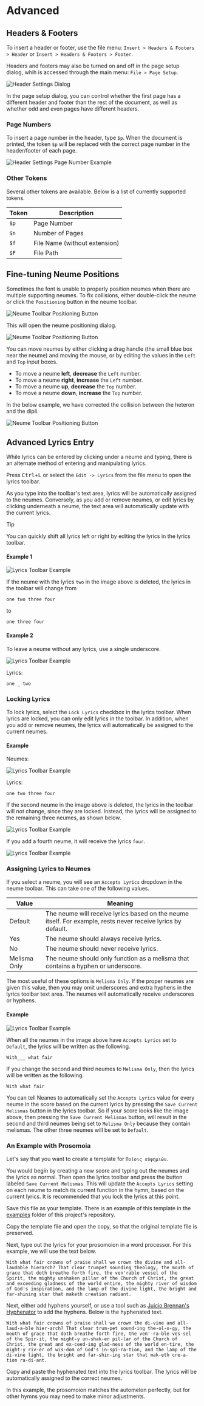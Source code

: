 # Advanced

## Headers & Footers

To insert a header or footer, use the file menu: `Insert > Headers & Footers > Header` or `Insert > Headers & Footers > Footer`.

Headers and footers may also be turned on and off in the page setup dialog, whih is accessed through the main menu: `File > Page Setup`.

![Header Settings Dialog](./images/guide-header-settings-dialog.png)

In the page setup dialog, you can control whether the first page has a different header and footer than the rest of the document, as well as whether odd and even pages have different headers.

### Page Numbers

To insert a page number in the header, type `$p`. When the document is printed, the token `$p` will be replaced with the correct page number in the header/footer of each page.

![Header Settings Page Number Example](./images/guide-header-page-number-example-1.png)

### Other Tokens

Several other tokens are available. Below is a list of currently supported tokens.

| Token | Description                   |
| ----- | ----------------------------- |
| `$p`  | Page Number                   |
| `$n`  | Number of Pages               |
| `$f`  | File Name (without extension) |
| `$F`  | File Path                     |

## Fine-tuning Neume Positions

Sometimes the font is unable to properly position neumes when there are multiple supporting neumes. To fix collisions, either double-click the neume or click the `Positioning` button in the neume toolbar.

![Neume Toolbar Positioning Button](./images/guide-neume-toolbar-positioning.png)

This will open the neume positioning dialog.

![Neume Toolbar Positioning Button](./images/guide-neume-positioning-dialog-1.png)

You can move neumes by either clicking a drag handle (the small blue box near the neume) and moving the mouse, or by editing the values in the `Left` and `Top` input boxes.

- To move a neume **left**, **decrease** the `Left` number.
- To move a neume **right**, **increase** the `Left` number.
- To move a neume **up**, **decrease** the `Top` number.
- To move a neume **down**, **increase** the `Top` number.

In the below example, we have corrected the collision between the heteron and the dipli.

![Neume Toolbar Positioning Button](./images/guide-neume-positioning-dialog-2.png)

## Advanced Lyrics Entry

While lyrics can be entered by clicking under a neume and typing, there is an alternate method of entering and manipulating lyrics.

Press <kbd>Ctrl</kbd>+<kbd>L</kbd> or select the `Edit -> Lyrics` from the file menu to open the lyrics toolbar.

As you type into the toolbar's text area, lyrics will be automatically assigned to the neumes. Conversely, as you add or remove neumes, or edit lyrics by clicking underneath a neume, the text area will automatically update with the current lyrics.

> [!TIP]
> You can quickly shift all lyrics left or right by editing the lyrics in the lyrics toolbar.

#### Example 1

![Lyrics Toolbar Example](./images/guide-lyrics-toolbar-1.png)

If the neume with the lyrics `two` in the image above is deleted, the lyrics in the toolbar will change from

```
one two three four
```

to

```
one three four
```

#### Example 2

To leave a neume without any lyrics, use a single underscore.

![Lyrics Toolbar Example](./images/guide-lyrics-toolbar-blank-1.png)

Lyrics:

```
one _ two
```

### Locking Lyrics

To lock lyrics, select the `Lock Lyrics` checkbox in the lyrics toolbar. When lyrics are locked, you can only edit lyrics in the toolbar. In addition, when you add or remove neumes, the lyrics will automatically be assigned to the current neumes.

#### Example

Neumes:

![Lyrics Toolbar Example](./images/guide-lyrics-toolbar-locked-1.png)

Lyrics:

```
one two three four
```

If the second neume in the image above is deleted, the lyrics in the toolbar will not change, since they are locked. Instead, the lyrics will be assigned to the remaining three neumes, as shown below.

![Lyrics Toolbar Example](./images/guide-lyrics-toolbar-locked-2.png)

If you add a fourth neume, it will receive the lyrics `four`.

![Lyrics Toolbar Example](./images/guide-lyrics-toolbar-locked-3.png)

### Assigning Lyrics to Neumes

If you select a neume, you will see an `Accepts Lyrics` dropdown in the neume toolbar. This can take one of the following values.

| Value        | Meaning                                                                                                      |
| ------------ | ------------------------------------------------------------------------------------------------------------ |
| Default      | The neume will receive lyrics based on the neume itself. For example, rests never receive lyrics by default. |
| Yes          | The neume should always receive lyrics.                                                                      |
| No           | The neume should never receive lyrics.                                                                       |
| Melisma Only | The neume should only function as a melisma that contains a hyphen or underscore.                            |

The most useful of these options is `Melisma Only`. If the proper neumes are given this value, then you may omit underscores and extra hyphens in the lyrics toolbar text area. The neumes will automatically receive underscores or hyphens.

#### Example

![Lyrics Toolbar Example](./images/guide-lyrics-toolbar-accept-1.png)

When all the neumes in the image above have `Accepts Lyrics` set to `Default`, the lyrics will be written as the following.

```
With___ what fair
```

If you change the second and third neumes to `Melisma Only`, then the lyrics will be written as the following.

```
With what fair
```

You can tell Neanes to automatically set the `Accepts Lyrics` value for every neume in the score based on the current lyrics by pressing the `Save Current Melismas` button in the lyrics toolbar. So if your score looks like the image above, then pressing the `Save Current Melismas` button, will result in the second and third neumes being set to `Melisma Only` because they contain melismas. The other three neumes will be set to `Default`.

### An Example with Prosomoia

Let's say that you want to create a template for `Ποίοις εὐφημιῶν`.

You would begin by creating a new score and typing out the neumes and the lyrics as normal. Then open the lyrics toolbar and press the button labeled `Save Current Melismas`. This will update the `Accepts Lyrics` setting on each neume to match its current function in the hymn, based on the current lyrics. It is recommended that you lock the lyrics at this point.

Save this file as your template. There is an example of this template in the [examples](https://github.com/neanes/neanes/tree/master/examples) folder of this project's repository.

Copy the template file and open the copy, so that the original template file is preserved.

Next, type out the lyrics for your prosomoion in a word processor. For this example, we will use the text below.

```
With what fair crowns of praise shall we crown the divine and all-laudable hierarch? That clear trumpet sounding theology, the mouth of grace that doth breathe forth fire, the ven'rable vessel of the Spirit, the mighty unshaken pillar of the Church of Christ, the great and exceeding gladness of the world entire, the mighty river of wisdom of God's inspiration, and the lamp of the divine light, the bright and far-shining star that maketh creation radiant.
```

Next, either add hyphens yourself, or use a tool such as [Juicio Brennan's Hyphenator](https://juiciobrennan.com/hyphenator/) to add the hyphens. Below is the hyphenated text.

```
With what fair crowns of praise shall we crown the di-vine and all-laud-a-ble hier-arch? That clear trum-pet sound-ing the-ol-o-gy, the mouth of grace that doth breathe forth fire, the ven'-ra-ble ves-sel of the Spir-it, the might-y un-shak-en pil-lar of the Church of Christ, the great and ex-ceed-ing glad-ness of the world en-tire, the might-y riv-er of wis-dom of God's in-spi-ra-tion, and the lamp of the di-vine light, the bright and far-shin-ing star that mak-eth cre-a-tion ra-di-ant.
```

Copy and paste the hyphenated text into the lyrics toolbar. The lyrics will be automatically assigned to the correct neumes.

In this example, the prosomoion matches the automelon perfectly, but for other hymns you may need to make minor adjustments.
